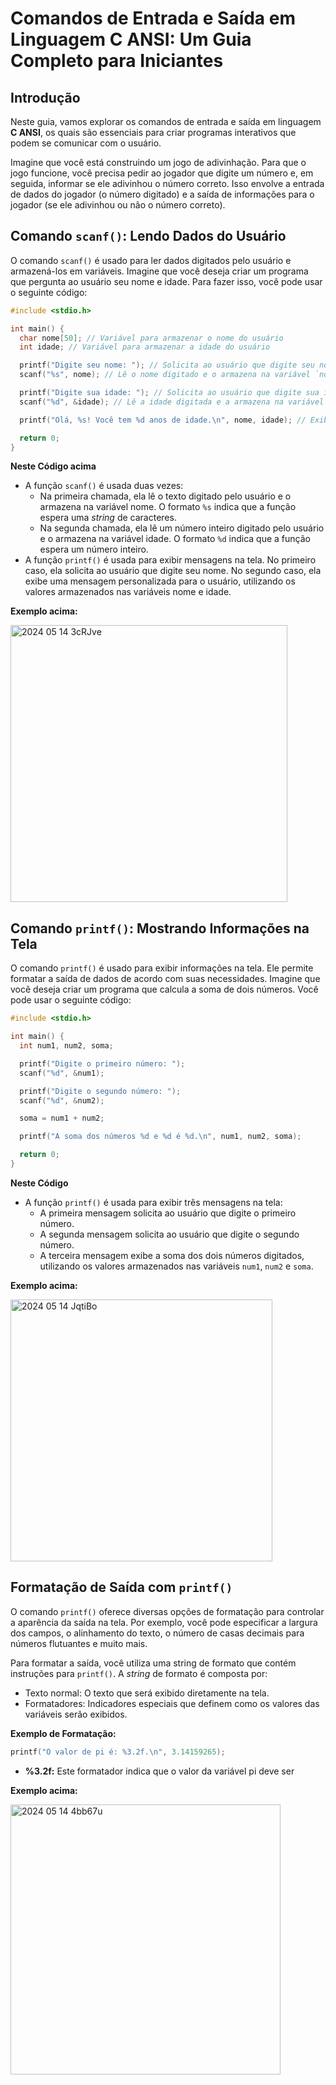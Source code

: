 # Comandos de Entrada e Saída em Linguagem C ANSI: Um Guia Completo para Iniciantes

## Introdução

Neste guia, vamos explorar os comandos de entrada e saída em linguagem **C ANSI**, os quais são essenciais para criar programas interativos que podem se comunicar com o usuário.

Imagine que você está construindo um jogo de adivinhação. Para que o jogo funcione, você precisa pedir ao jogador que digite um número e, em seguida, informar se ele adivinhou o número correto. Isso envolve a entrada de dados do jogador (o número digitado) e a saída de informações para o jogador (se ele adivinhou ou não o número correto).

## Comando `scanf()`: Lendo Dados do Usuário

O comando `scanf()` é usado para ler dados digitados pelo usuário e armazená-los em variáveis. Imagine que você deseja criar um programa que pergunta ao usuário seu nome e idade. Para fazer isso, você pode usar o seguinte código:

```c
#include <stdio.h>

int main() {
  char nome[50]; // Variável para armazenar o nome do usuário
  int idade; // Variável para armazenar a idade do usuário

  printf("Digite seu nome: "); // Solicita ao usuário que digite seu nome
  scanf("%s", nome); // Lê o nome digitado e o armazena na variável `nome`

  printf("Digite sua idade: "); // Solicita ao usuário que digite sua idade
  scanf("%d", &idade); // Lê a idade digitada e a armazena na variável `idade`

  printf("Olá, %s! Você tem %d anos de idade.\n", nome, idade); // Exibe uma mensagem personalizada para o usuário

  return 0;
}
``` 
**Neste Código acima**

- A função `scanf()` é usada duas vezes:
  - Na primeira chamada, ela lê o texto digitado pelo usuário e o armazena na variável nome. O formato `%s` indica que a função espera uma *string* de caracteres.
  - Na segunda chamada, ela lê um número inteiro digitado pelo usuário e o armazena na variável idade. O formato `%d` indica que a função espera um número inteiro.
- A função `printf()` é usada para exibir mensagens na tela. No primeiro caso, ela solicita ao usuário que digite seu nome. No segundo caso, ela exibe uma mensagem personalizada para o usuário, utilizando os valores armazenados nas variáveis nome e idade.

**Exemplo acima:**

<img width="443" alt="2024 05 14 3cRJve" src="https://github.com/pbrmarcos/PAC202411/assets/168874730/43ca4c9e-5ba4-4e20-a7c5-ae14cf88dd27">


## Comando `printf()`: Mostrando Informações na Tela

O comando `printf()` é usado para exibir informações na tela. Ele permite formatar a saída de dados de acordo com suas necessidades. Imagine que você deseja criar um programa que calcula a soma de dois números. Você pode usar o seguinte código:

```c
#include <stdio.h>

int main() {
  int num1, num2, soma;

  printf("Digite o primeiro número: ");
  scanf("%d", &num1);

  printf("Digite o segundo número: ");
  scanf("%d", &num2);

  soma = num1 + num2;

  printf("A soma dos números %d e %d é %d.\n", num1, num2, soma);

  return 0;
}
```
**Neste Código**

- A função `printf()` é usada para exibir três mensagens na tela:
  - A primeira mensagem solicita ao usuário que digite o primeiro número.
  - A segunda mensagem solicita ao usuário que digite o segundo número.
  - A terceira mensagem exibe a soma dos dois números digitados, utilizando os valores armazenados nas variáveis `num1`, `num2` e `soma`.

**Exemplo acima:**

<img width="419" alt="2024 05 14 JqtiBo" src="https://github.com/pbrmarcos/PAC202411/assets/168874730/aa0fe308-e7e8-4e27-aa91-9107c8f07553">


## Formatação de Saída com `printf()`

O comando `printf()` oferece diversas opções de formatação para controlar a aparência da saída na tela. Por exemplo, você pode especificar a largura dos campos, o alinhamento do texto, o número de casas decimais para números flutuantes e muito mais.

Para formatar a saída, você utiliza uma string de formato que contém instruções para `printf()`. A *string* de formato é composta por:

- Texto normal: O texto que será exibido diretamente na tela.
- Formatadores: Indicadores especiais que definem como os valores das variáveis serão exibidos.

**Exemplo de Formatação:**

```c
printf("O valor de pi é: %3.2f.\n", 3.14159265);
```

-  **%3.2f:** Este formatador indica que o valor da variável pi deve ser

**Exemplo acima:**

<img width="432" alt="2024 05 14 4bb67u" src="https://github.com/pbrmarcos/PAC202411/assets/168874730/7e5a330b-fa8a-4a97-aef6-09593f30f45c">

